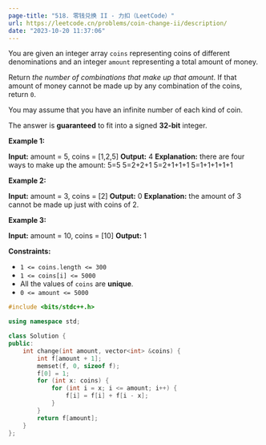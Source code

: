 ```yaml
---
page-title: "518. 零钱兑换 II - 力扣（LeetCode）"
url: https://leetcode.cn/problems/coin-change-ii/description/
date: "2023-10-20 11:37:06"
---
```

You are given an integer array `coins` representing coins of different denominations and an integer `amount` representing a total amount of money.

Return *the number of combinations that make up that amount*. If that amount of money cannot be made up by any combination of the coins, return `0`.

You may assume that you have an infinite number of each kind of coin.

The answer is **guaranteed** to fit into a signed **32-bit** integer.

**Example 1:**

**Input:** amount = 5, coins = \[1,2,5\]
**Output:** 4
**Explanation:** there are four ways to make up the amount:
5=5
5=2+2+1
5=2+1+1+1
5=1+1+1+1+1

**Example 2:**

**Input:** amount = 3, coins = \[2\]
**Output:** 0
**Explanation:** the amount of 3 cannot be made up just with coins of 2.

**Example 3:**

**Input:** amount = 10, coins = \[10\]
**Output:** 1

**Constraints:**

-   `1 <= coins.length <= 300`
-   `1 <= coins[i] <= 5000`
-   All the values of `coins` are **unique**.
-   `0 <= amount <= 5000`

```cpp
#include <bits/stdc++.h>

using namespace std;

class Solution {
public:
    int change(int amount, vector<int> &coins) {
        int f[amount + 1];
        memset(f, 0, sizeof f);
        f[0] = 1;
        for (int x: coins) {
            for (int i = x; i <= amount; i++) {
                f[i] = f[i] + f[i - x];
            }
        }
        return f[amount];
    }
};
```